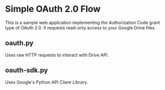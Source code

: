 Simple OAuth 2.0 Flow
========================

This is a sample web application implementing the Authorization Code grant type of OAuth 2.0.
It requests read-only access to your Google Drive files.

## oauth.py
Uses raw HTTP requests to interact with Drive API.

## oauth-sdk.py
Uses Google's Python API Client Library.